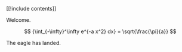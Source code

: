 [[!include contents]]

Welcome.

$$
   {\int_{-\infty}^\infty e^{-a x^2} dx} = \sqrt{\frac{\pi}{a}}
$$

The eagle has landed. 